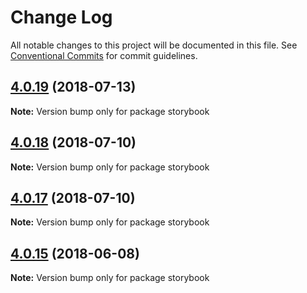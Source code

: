 # Change Log

All notable changes to this project will be documented in this file.
See [Conventional Commits](https://conventionalcommits.org) for commit guidelines.

<a name="4.0.19"></a>
## [4.0.19](https://github.com/jquense/react-widgets/compare/storybook@4.0.18...storybook@4.0.19) (2018-07-13)




**Note:** Version bump only for package storybook

<a name="4.0.18"></a>
## [4.0.18](https://github.com/jquense/react-widgets/compare/storybook@4.0.17...storybook@4.0.18) (2018-07-10)




**Note:** Version bump only for package storybook

<a name="4.0.17"></a>
## [4.0.17](https://github.com/jquense/react-widgets/compare/storybook@4.0.16...storybook@4.0.17) (2018-07-10)




**Note:** Version bump only for package storybook

<a name="4.0.15"></a>
## [4.0.15](https://github.com/jquense/react-widgets/compare/storybook@4.0.14...storybook@4.0.15) (2018-06-08)




**Note:** Version bump only for package storybook

